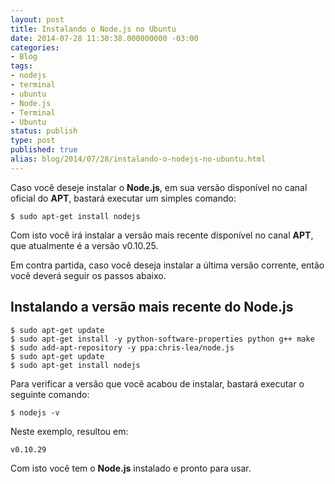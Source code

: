 ```yaml
---
layout: post
title: Instalando o Node.js no Ubuntu
date: 2014-07-28 11:30:38.000000000 -03:00
categories:
- Blog
tags:
- nodejs
- terminal
- ubuntu
- Node.js
- Terminal
- Ubuntu
status: publish
type: post
published: true
alias: blog/2014/07/28/instalando-o-nodejs-no-ubuntu.html
---
```

Caso você deseje instalar o **Node.js**, em sua versão disponível no canal oficial do **APT**, bastará executar um simples comando:

	$ sudo apt-get install nodejs

Com isto você irá instalar a versão mais recente disponível no canal **APT**, que atualmente é a versão v0.10.25.

Em contra partida, caso você deseja instalar a última versão corrente, então você deverá seguir os passos abaixo.

## Instalando a versão mais recente do Node.js

	$ sudo apt-get update
	$ sudo apt-get install -y python-software-properties python g++ make
	$ sudo add-apt-repository -y ppa:chris-lea/node.js
	$ sudo apt-get update
	$ sudo apt-get install nodejs

Para verificar a versão que você acabou de instalar, bastará executar o seguinte comando:

	$ nodejs -v

Neste exemplo, resultou em:

	v0.10.29

Com isto você tem o **Node.js** instalado e pronto para usar.